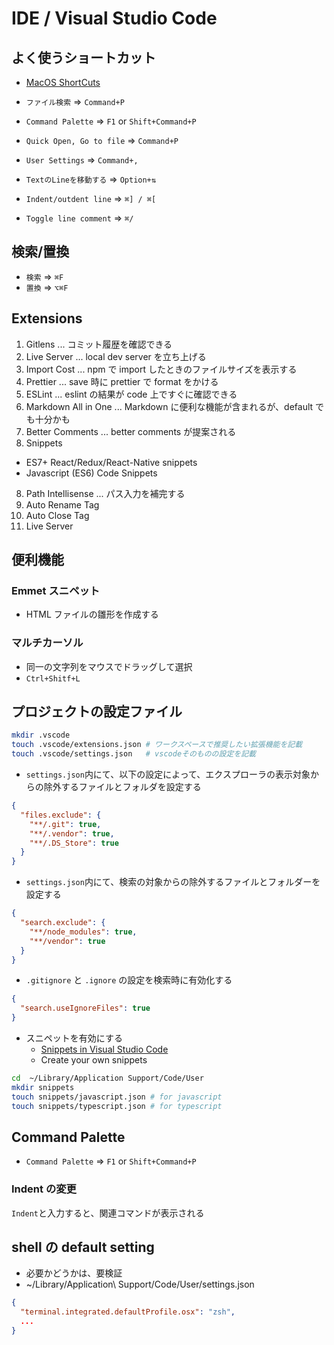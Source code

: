 # IDE / Visual Studio Code

## よく使うショートカット

- [MacOS ShortCuts](https://code.visualstudio.com/shortcuts/keyboard-shortcuts-macos.pdf)

- `ファイル検索` => `Command+P`
- `Command Palette` => `F1` or `Shift+Command+P`
- `Quick Open, Go to file` => `Command+P`
- `User Settings` => `Command+,`

- `TextのLineを移動する` => `Option+⇅`
- `Indent/outdent line` => `⌘] / ⌘[`
- `Toggle line comment` => `⌘/`

## 検索/置換

- `検索` => `⌘F`
- `置換` => `⌥⌘F`

## Extensions

1. Gitlens ... コミット履歴を確認できる
2. Live Server ... local dev server を立ち上げる
3. Import Cost ... npm で import したときのファイルサイズを表示する
4. Prettier ... save 時に prettier で format をかける
5. ESLint ... eslint の結果が code 上ですぐに確認できる
6. Markdown All in One ... Markdown に便利な機能が含まれるが、default でも十分かも
7. Better Comments ... better comments が提案される
8. Snippets

- ES7+ React/Redux/React-Native snippets
- Javascript (ES6) Code Snippets

8. Path Intellisense ... パス入力を補完する
9. Auto Rename Tag
10. Auto Close Tag
11. Live Server

## 便利機能

### Emmet スニペット

- HTML ファイルの雛形を作成する

### マルチカーソル

- 同一の文字列をマウスでドラッグして選択
- `Ctrl+Shitf+L`

## プロジェクトの設定ファイル

```sh
mkdir .vscode
touch .vscode/extensions.json # ワークスペースで推奨したい拡張機能を記載
touch .vscode/settings.json   # vscodeそのものの設定を記載
```

- `settings.json`内にて、以下の設定によって、エクスプローラの表示対象からの除外するファイルとフォルダを設定する

```json
{
  "files.exclude": {
    "**/.git": true,
    "**/.vendor": true,
    "**/.DS_Store": true
  }
}
```

- `settings.json`内にて、検索の対象からの除外するファイルとフォルダーを設定する

```json
{
  "search.exclude": {
    "**/node_modules": true,
    "**/vendor": true
  }
}
```

- `.gitignore` と `.ignore` の設定を検索時に有効化する

```json
{
  "search.useIgnoreFiles": true
}
```

- スニペットを有効にする
  - [Snippets in Visual Studio Code](https://code.visualstudio.com/docs/editor/userdefinedsnippets)
  - Create your own snippets

```sh
cd  ~/Library/Application Support/Code/User
mkdir snippets
touch snippets/javascript.json # for javascript
touch snippets/typescript.json # for typescript
```

## Command Palette

- `Command Palette` => `F1` or `Shift+Command+P`

### Indent の変更

`Indent`と入力すると、関連コマンドが表示される

## shell の default setting

- 必要かどうかは、要検証
- ~/Library/Application\ Support/Code/User/settings.json

```json
{
  "terminal.integrated.defaultProfile.osx": "zsh",
  ...
}
```
